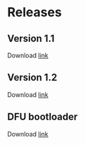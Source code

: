 # Releases


## Version 1.1

Download [link](https://github.com/electronut/ElectronutLabs-Bumpy/releases/download/v1.1/bumpy-rev1.1.bin)

## Version 1.2

Download [link](https://github.com/electronut/ElectronutLabs-Bumpy/releases/download/v1.2/bumpy-rev1.2.bin)

## DFU bootloader

Download [link](https://github.com/electronut/ElectronutLabs-Bumpy/releases/download/v1.2/dfu_upgrade.hex)